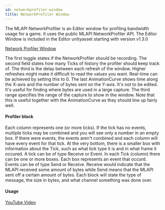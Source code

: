 ```yaml
---
id: networkprofiler-window
title: NetworkProfiler Window
---
```


The MLAPI NetworkProfiler is an Editor window for profiling bandwidth usage for a game. It uses the public MLAPI NetworkProfiler API. The Editor Window is included in the Editor unityasset starting with version v1.3.0

[Network Profiler Window](https://i.imgur.com/VwTLPGB.png)

The first toggle states if the NetworkProfiler should be recording. The second field states how many Ticks of history the profiler should keep track of. The third is the delay between each refresh of the window. Higher refreshes might make it difficult to read the values you want. Real-time can be achieved by setting this to 0. The last AnimationCurve shows time along the X-axis and the number of bytes sent on the Y-axis. It's not to be edited. It's useful for finding where bytes are used in a large capture. The third range specifies the range of the capture to show in the window. Note that this is useful together with the AnimationCurve as they should line up fairly well.


#### Profiler block
Each column represents one (or more ticks). If the tick has no events, multiple ticks may be combined and you will see only a number in an empty box. If there were events, the events aren't combined and each column will have every event for that tick. At the very bottom, there is a smaller box with information about the Tick, such as what tick type it is and in what frame it occured. A tick can be of type Receive or Event. In each Tick (column) there can be one or more boxes. Each box represents an event that occurd. Events can be of type Send or Receive. Receive would indicate that the MLAPI received some amount of bytes while Send means that the MLAPI sent off a certain amount of bytes. Each block will state the type of message, the size in bytes, and what channel something was done over.

#### Usage
[YouTube Video](https://youtu.be/-icRrZGg6r8)
